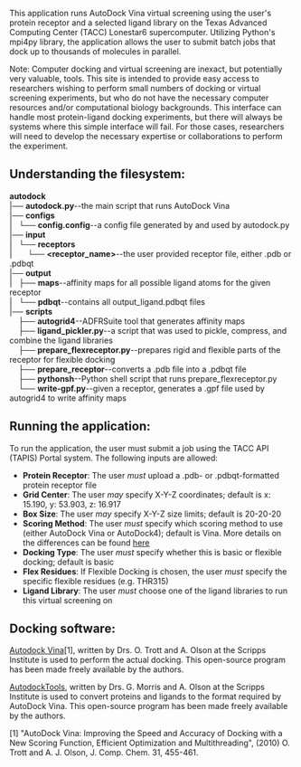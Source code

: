 This application runs AutoDock Vina virtual screening using the user's protein receptor and a selected ligand library on the Texas Advanced Computing Center (TACC) Lonestar6 supercomputer. Utilizing Python's mpi4py library, the application allows the user to submit batch jobs that dock up to thousands of molecules in parallel.

Note: Computer docking and virtual screening are inexact, but potentially very valuable, tools. This site is intended to provide easy access to researchers wishing to perform small numbers of docking or virtual screening experiments, but who do not have the necessary computer resources and/or computational biology backgrounds. This interface can handle most protein-ligand docking experiments, but there will always be systems where this simple interface will fail. For those cases, researchers will need to develop the necessary expertise or collaborations to perform the experiment.

 Understanding the filesystem:
-------------------------

__autodock__  
|── __autodock.py__--the main script that runs AutoDock Vina  
|── __configs__  
|&nbsp;&nbsp;&nbsp;└── __config.config__--a config file generated by and used by autodock.py  
|── __input__  
|&nbsp;&nbsp;&nbsp;└── __receptors__  
|&nbsp;&nbsp;&nbsp;&nbsp;&nbsp;&nbsp;&nbsp;└── __\<receptor\_name\>__--the user provided receptor file, either .pdb or .pdbqt  
|── __output__  
|&nbsp;&nbsp;&nbsp;├── __maps__--affinity maps for all possible ligand atoms for the given receptor  
|&nbsp;&nbsp;&nbsp;└── __pdbqt__--contains all output\_ligand.pdbqt files  
|── __scripts__  
&nbsp;&nbsp;&nbsp;&nbsp;├── __autogrid4__--ADFRSuite tool that generates affinity maps  
&nbsp;&nbsp;&nbsp;&nbsp;├── __ligand_pickler.py__--a script that was used to pickle, compress, and combine the ligand libraries  
&nbsp;&nbsp;&nbsp;&nbsp;├── __prepare_flexreceptor.py__--prepares rigid and flexible parts of the receptor for flexible docking  
&nbsp;&nbsp;&nbsp;&nbsp;├── __prepare_receptor__--converts a .pdb file into a .pdbqt file  
&nbsp;&nbsp;&nbsp;&nbsp;├── __pythonsh__--Python shell script that runs prepare\_flexreceptor.py  
&nbsp;&nbsp;&nbsp;&nbsp;└── __write-gpf.py__--given a receptor, generates a .gpf file used by autogrid4 to write affinity maps  



 Running the application:
-----------------------

To run the application, the user must submit a job using the TACC API (TAPIS) Portal system. The following inputs are allowed:
- __Protein Receptor__: The user _must_ upload a .pdb- or .pdbqt-formatted protein receptor file
- __Grid Center__: The user _may_ specify X-Y-Z coordinates; default is x: 15.190, y: 53.903, z: 16.917
- __Box Size__: The user _may_ specify X-Y-Z size limits; default is 20-20-20
- __Scoring Method__: The user _must_ specify which scoring method to use (either AutoDock Vina or AutoDock4); default is Vina. More details on the differences can be found [here](https://autodock-vina.readthedocs.io/en/latest/faq.html)
- __Docking Type__: The user _must_ specify whether this is basic or flexible docking; default is basic
- __Flex Residues__: If Flexible Docking is chosen, the user _must_ specify the specific flexible residues (e.g. THR315)
- __Ligand Library__: The user _must_ choose one of the ligand libraries to run this virtual screening on



 Docking software:
---------------------

[Autodock Vina](http://vina.scripps.edu/)\[1], written by Drs. O. Trott and A. Olson at the Scripps Institute is used to perform the actual docking. This open-source program has been made freely available by the authors.

[AutodockTools](http://autodock.scripps.edu/resources/adt/index_html/), written by Drs. G. Morris and A. Olson at the Scripps Institute is used to convert proteins and ligands to the format required by AutoDock Vina. This open-source program has been made freely available by the authors.

[1] "AutoDock Vina: Improving the Speed and Accuracy of Docking with a New Scoring Function, Efficient Optimization and Multithreading", (2010) O. Trott and A. J. Olson, J. Comp. Chem. 31, 455-461.
